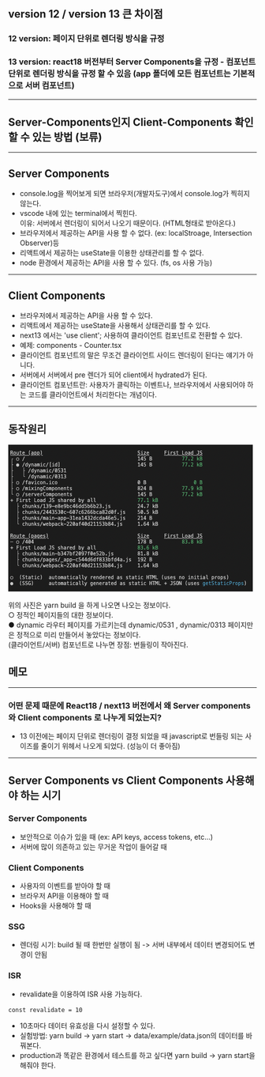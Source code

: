 ## version 12 / version 13 큰 차이점

### 12 version: 페이지 단위로 렌더링 방식을 규정

### 13 version: react18 버전부터 Server Components을 규정 - 컴포넌트 단위로 렌더링 방식을 규정 할 수 있음 (app 폴더에 모든 컴포넌트는 기본적으로 서버 컴포넌트)

---

## Server-Components인지 Client-Components 확인 할 수 있는 방법 (보류)

---

## Server Components

- console.log을 찍어보게 되면 브라우저(개발자도구)에서 console.log가 찍히지 않는다.
- vscode 내에 있는 terminal에서 찍힌다.
  </br>
  이유: 서버에서 렌더링이 되어서 나오기 때문이다. (HTML형태로 받아온다.)
- 브라우저에서 제공하는 API을 사용 할 수 없다. (ex: localStroage, Intersection Observer)등
- 리액트에서 제공하는 useState을 이용한 상태관리를 할 수 없다.
- node 환경에서 제공하는 API을 사용 할 수 있다. (fs, os 사용 가능)

---

## Client Components

- 브라우저에서 제공하는 API을 사용 할 수 있다.
- 리액트에서 제공하는 useState을 사용해서 상태관리를 할 수 있다.
- next13 에서는 'use client'; 사용하여 클라이언트 컴포넌트로 전환할 수 있다.
- 예제: components - Counter.tsx
- 클라이언트 컴포넌트의 말은 무조건 클라이언트 사이드 렌더링이 된다는 얘기가 아니다.
- 서버에서 서버에서 pre 렌더가 되어 client에서 hydrated가 된다.
- 클라이언트 컴포넌트란: 사용자가 클릭하는 이벤트나, 브라우저에서 사용되어야 하는 코드를 클라이언트에서 처리한다는 개념이다.

---

## 동작원리

<img src="src/assets/images/스크린샷 2023-05-29 오전 1.57.41.png" />

위의 사진은 yarn build 을 하게 나오면 나오는 정보이다. </br>
○ 정적인 페이지들의 대한 정보이다.</br>
● dynamic 라우터 페이지를 가르키는데 dynamic/0531 , dynamic/0313 페이지만은 정적으로 미리 만들어서 놓았다는 정보이다. </br>
(클라이언트/서버) 컴포넌트로 나누면 장점: 번들링이 작아진다.

## 메모

---

### 어떤 문제 때문에 React18 / next13 버전에서 왜 Server components 와 Client components 로 나누게 되었는지?

- 13 이전에는 페이지 단위로 렌더링이 결정 되었을 때 javascript로 번들링 되는 사이즈를 줄이기 위헤서 나오게 되었다. (성능이 더 좋아짐)

---

## Server Components vs Client Components 사용해야 하는 시기

### Server Components

- 보안적으로 이슈가 있을 때 (ex: API keys, access tokens, etc...)
- 서버에 많이 의존하고 있는 무거운 작업이 들어갈 때

### Client Components

- 사용자의 이벤트를 받아야 할 때
- 브라우저 API을 이용해야 할 때
- Hooks을 사용해야 할 때

### SSG

- 렌더링 시기: build 될 때 한번만 실행이 됨 -> 서버 내부에서 데이터 변경되어도 변경이 안됨

### ISR

- revalidate을 이용하여 ISR 사용 가능하다.

```
const revalidate = 10
```

- 10초마다 데이터 유효성을 다시 설정할 수 있다.
- 실험방법: yarn build -> yarn start -> data/example/data.json의 데이터를 바꿔본다.
- production과 똑같은 환경에서 테스트를 하고 싶다면 yarn build -> yarn start을 해줘야 한다.
